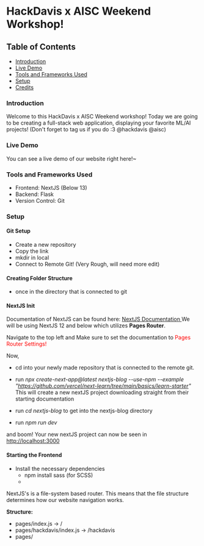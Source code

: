 # HackDavis x AISC Weekend Workshop!

## Table of Contents

- [Introduction](#introduction)
- [Live Demo](#live-demo)
- [Tools and Frameworks Used](#tools-and-frameworks-used)
- [Setup](#setup)
- [Credits](#credits)

### Introduction

Welcome to this HackDavis x AISC Weekend workshop! Today we are going to be creating a full-stack web application, displaying your favorite ML/AI projects! (Don't forget to tag us if you do :3 @hackdavis @aisc)

### Live Demo

You can see a live demo of our website right here!~

### Tools and Frameworks Used

- Frontend: NextJS (Below 13)
- Backend: Flask
- Version Control: Git

### Setup

#### Git Setup

- Create a new repository
- Copy the link
- mkdir in local
- Connect to Remote Git!
  (Very Rough, will need more edit)


#### Creating Folder Structure 
- once in the directory that is connected to git 
#### NextJS Init

Documentation of NextJS can be found here: <a href="https://nextjs.org/docs" target = "_blank"> NextJS Documentation </a>
We will be using NextJS 12 and below which utilizes **Pages Router**.

Navigate to the top left and Make sure to set the documentation to <font color="Red"> Pages Router Settings! </font>

Now,

- cd into your newly made repository that is connected to the remote git.
- run _npx create-next-app@latest nextjs-blog --use-npm --example "https://github.com/vercel/next-learn/tree/main/basics/learn-starter"_
  This will create a new nextJS project downloading straight from their starting documentation

- run _cd nextjs-blog_ to get into the nextjs-blog directory
- run _npm run dev_

and boom! Your new nextJS project can now be seen in <a href="http://localhost:3000" target = "_blank"> http://localhost:3000 </a>

#### Starting the Frontend
- Install the necessary dependencies
  - npm install sass (for SCSS)
  - 

NextJS's is a file-system based router. This means that the file structure determines how our website navigation works.

**Structure:**
- pages/index.js -> /
- pages/hackdavis/index.js -> /hackdavis
- pages/



